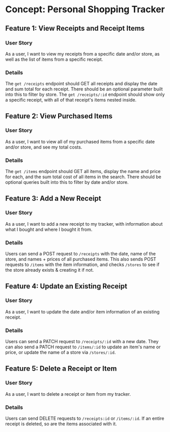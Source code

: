 # Concept: Personal Shopping Tracker

## Feature 1: View Receipts and Receipt Items

### User Story

As a user, I want to view my receipts from a specific date and/or store, as well as the list of items from a specific receipt.

### Details

The `get /receipts` endpoint should GET all receipts and display the date and sum total for each receipt. There should be an optional parameter built into this to filter by store. The `get /receipts/:id` endpoint should show only a specific receipt, with all of that receipt's items nested inside.

## Feature 2: View Purchased Items

### User Story

As a user, I want to view all of my purchased items from a specific date and/or store, and see my total costs.

### Details

The `get /items` endpoint should GET all items, display the name and price for each, and the sum total cost of all items in the search. There should be optional queries built into this to filter by date and/or store.

## Feature 3: Add a New Receipt

### User Story

As a user, I want to add a new receipt to my tracker, with information about what I bought and where I bought it from.

### Details

Users can send a POST request to `/receipts` with the date, name of the store, and names + prices of all purchased items. This also sends POST requests to `/items` with the item information, and checks `/stores` to see if the store already exists & creating it if not.

## Feature 4: Update an Existing Receipt

### User Story

As a user, I want to update the date and/or item information of an existing receipt.

### Details

Users can send a PATCH request to `/receipts/:id` with a new date. They can also send a PATCH request to `/items/:id` to update an item's name or price, or update the name of a store via `/stores/:id`.

## Feature 5: Delete a Receipt or Item

### User Story

As a user, I want to delete a receipt or item from my tracker.

### Details

Users can send DELETE requests to `/receipts:id` or `/items/:id`. If an entire receipt is deleted, so are the items associated with it.

